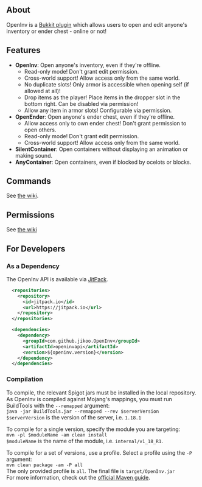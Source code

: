 ## About
OpenInv is a [Bukkit plugin](https://dev.bukkit.org/projects/openinv) which allows users to open and edit anyone's inventory or ender chest - online or not!

## Features
- **OpenInv**: Open anyone's inventory, even if they're offline.
  - Read-only mode! Don't grant edit permission.
  - Cross-world support! Allow access only from the same world.
  - No duplicate slots! Only armor is accessible when opening self (if allowed at all)!
  - Drop items as the player! Place items in the dropper slot in the bottom right. Can be disabled via permission!
  - Allow any item in armor slots! Configurable via permission.
- **OpenEnder**: Open anyone's ender chest, even if they're offline.
  - Allow access only to own ender chest! Don't grant permission to open others.
  - Read-only mode! Don't grant edit permission.
  - Cross-world support! Allow access only from the same world.
- **SilentContainer**: Open containers without displaying an animation or making sound.
- **AnyContainer**: Open containers, even if blocked by ocelots or blocks.

## Commands
See [the wiki](https://github.com/Jikoo/OpenInv/wiki/Commands).

## Permissions
See [the wiki](https://github.com/Jikoo/OpenInv/wiki/Permissions)

## For Developers

### As a Dependency
The OpenInv API is available via [JitPack](https://jitpack.io/).
```xml
  <repositories>
    <repository>
      <id>jitpack.io</id>
      <url>https://jitpack.io</url>
    </repository>
  </repositories>
```
```xml
  <dependencies>
    <dependency>
      <groupId>com.github.jikoo.OpenInv</groupId>
      <artifactId>openinvapi</artifactId>
      <version>${openinv.version}</version>
    </dependency>
  </dependencies>
```

### Compilation
To compile, the relevant Spigot jars must be installed in the local repository.
As OpenInv is compiled against Mojang's mappings, you must run BuildTools with the `--remapped` argument:  
`java -jar BuildTools.jar --remapped --rev $serverVersion`  
`$serverVersion` is the version of the server, i.e. `1.18.1`

To compile for a single version, specify the module you are targeting:  
`mvn -pl $moduleName -am clean install`  
`$moduleName` is the name of the module, i.e. `internal/v1_18_R1`.

To compile for a set of versions, use a profile. Select a profile using the `-P` argument:  
`mvn clean package -am -P all`  
The only provided profile is `all`. The final file is `target/OpenInv.jar`  
For more information, check out the [official Maven guide](http://maven.apache.org/guides/introduction/introduction-to-profiles.html).
